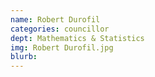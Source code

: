 ```yaml
---
name: Robert Durofil
categories: councillor
dept: Mathematics & Statistics
img: Robert Durofil.jpg
blurb: 
---
```


